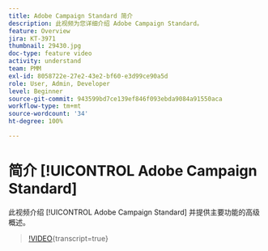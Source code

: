 ```yaml
---
title: Adobe Campaign Standard 简介
description: 此视频为您详细介绍 Adobe Campaign Standard。
feature: Overview
jira: KT-3971
thumbnail: 29430.jpg
doc-type: feature video
activity: understand
team: PMM
exl-id: 8058722e-27e2-43e2-bf60-e3d99ce90a5d
role: User, Admin, Developer
level: Beginner
source-git-commit: 943599bd7ce139ef846f093ebda9084a91550aca
workflow-type: tm+mt
source-wordcount: '34'
ht-degree: 100%

---
```


# 简介 [!UICONTROL Adobe Campaign Standard]

此视频介绍 [!UICONTROL Adobe Campaign Standard] 并提供主要功能的高级概述。

>[!VIDEO](https://video.tv.adobe.com/v/29430?learn=on){transcript=true}
